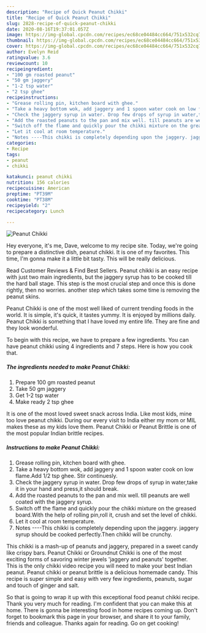 ```yaml
---
description: "Recipe of Quick Peanut Chikki"
title: "Recipe of Quick Peanut Chikki"
slug: 2828-recipe-of-quick-peanut-chikki
date: 2020-08-16T19:37:01.057Z
image: https://img-global.cpcdn.com/recipes/ec68ce04484cc664/751x532cq70/peanut-chikki-recipe-main-photo.jpg
thumbnail: https://img-global.cpcdn.com/recipes/ec68ce04484cc664/751x532cq70/peanut-chikki-recipe-main-photo.jpg
cover: https://img-global.cpcdn.com/recipes/ec68ce04484cc664/751x532cq70/peanut-chikki-recipe-main-photo.jpg
author: Evelyn Reid
ratingvalue: 3.6
reviewcount: 10
recipeingredient:
- "100 gm roasted peanut"
- "50 gm jaggery"
- "1-2 tsp water"
- "2 tsp ghee"
recipeinstructions:
- "Grease rolling pin, kitchen board with ghee."
- "Take a heavy bottom wok, add jaggery and 1 spoon water cook on low flame.Add 1/2 tsp ghee. Stir continuesly."
- "Check the jaggery syrup in water. Drop few drops of syrup in water,take it in your hand and press,it should break."
- "Add the roasted peanuts to the pan and mix well. till peanuts are well coated with the jaggery syrup."
- "Switch off the flame and quickly pour the chikki mixture on the greased board.With the help of rolling pin,roll it, crush and set the level of chikki."
- "Let it cool at room temperature."
- "Notes ----This chikki is completely depending upon the jaggery. jaggery syrup should be cooked perfectly.Then chikki will be crunchy."
categories:
- Recipe
tags:
- peanut
- chikki

katakunci: peanut chikki 
nutrition: 156 calories
recipecuisine: American
preptime: "PT39M"
cooktime: "PT38M"
recipeyield: "2"
recipecategory: Lunch

---
```



![Peanut Chikki](https://img-global.cpcdn.com/recipes/ec68ce04484cc664/751x532cq70/peanut-chikki-recipe-main-photo.jpg)

Hey everyone, it's me, Dave, welcome to my recipe site. Today, we're going to prepare a distinctive dish, peanut chikki. It is one of my favorites. This time, I'm gonna make it a little bit tasty. This will be really delicious.

Read Customer Reviews &amp; Find Best Sellers. Peanut chikki is an easy recipe with just two main ingredients, but the jaggery syrup has to be cooked till the hard ball stage. This step is the most crucial step and once this is done rightly, then no worries. another step which takes some time is removing the peanut skins.

Peanut Chikki is one of the most well liked of current trending foods in the world. It is simple, it's quick, it tastes yummy. It is enjoyed by millions daily. Peanut Chikki is something that I have loved my entire life. They are fine and they look wonderful.


To begin with this recipe, we have to prepare a few ingredients. You can have peanut chikki using 4 ingredients and 7 steps. Here is how you cook that.

<!--inarticleads1-->

##### The ingredients needed to make Peanut Chikki:

1. Prepare 100 gm roasted peanut
1. Take 50 gm jaggery
1. Get 1-2 tsp water
1. Make ready 2 tsp ghee


It is one of the most loved sweet snack across India. Like most kids, mine too love peanut chikki. During our every visit to India either my mom or MIL makes these as my kids love them. Peanut Chikki or Peanut Brittle is one of the most popular Indian brittle recipes. 

<!--inarticleads2-->

##### Instructions to make Peanut Chikki:

1. Grease rolling pin, kitchen board with ghee.
1. Take a heavy bottom wok, add jaggery and 1 spoon water cook on low flame.Add 1/2 tsp ghee. Stir continuesly.
1. Check the jaggery syrup in water. Drop few drops of syrup in water,take it in your hand and press,it should break.
1. Add the roasted peanuts to the pan and mix well. till peanuts are well coated with the jaggery syrup.
1. Switch off the flame and quickly pour the chikki mixture on the greased board.With the help of rolling pin,roll it, crush and set the level of chikki.
1. Let it cool at room temperature.
1. Notes ----This chikki is completely depending upon the jaggery. jaggery syrup should be cooked perfectly.Then chikki will be crunchy.


This chikki is a mash-up of peanuts and jaggery, prepared in a sweet candy like crispy bars. Peanut Chikki or Groundnut Chikki is one of the most exciting forms of savoring winter jewels &#39;jaggery and peanuts&#39; together. This is the only chikki video recipe you will need to make your best Indian peanut. Peanut chikki or peanut brittle is a delicious homemade candy. This recipe is super simple and easy with very few ingredients, peanuts, sugar and touch of ginger and salt. 

So that is going to wrap it up with this exceptional food peanut chikki recipe. Thank you very much for reading. I'm confident that you can make this at home. There is gonna be interesting food in home recipes coming up. Don't forget to bookmark this page in your browser, and share it to your family, friends and colleague. Thanks again for reading. Go on get cooking!
